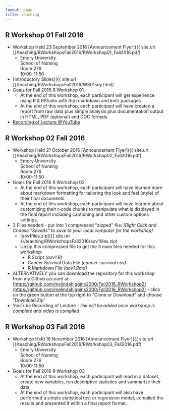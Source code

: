 ```yaml
---
layout: page
title: teaching
---
```


## R Workshop 01 Fall 2016

* Workshop Held 23 September 2016 [Announcement Flyer]({{ site.url }}/teaching/RWorkshopsFall2016/RWorkshop01_Fall2016.pdf)
    + Emory University <br>
      School of Nursing <br>
      Room 276 <br>
      10:00-11:50
* [Introductory Slides]({{ site.url }}/teaching/RWorkshopsFall2016/WS01sdy.html) 
* Goals for Fall 2016 R Workshop 01
    + At the end of this workshop, each participant will get experience using R & RStudio with the rmarkdown and knitr packages
    + At the end of this workshop, each participant will have created a report from raw data plus simple analysis plus documentation output in HTML, PDF (optional) and DOC formats
* [Recording of Lecture @YouTube](https://www.youtube.com/playlist?list=PLUDpSUA5mvSwWh_0o5UDb_u8iLDZ4Nfq7)

## R Workshop 02 Fall 2016

* Workshop Held 21 October 2016 [Announcement Flyer]({{ site.url }}/teaching/RWorkshopsFall2016/RWorkshop02_Fall2016.pdf)
    + Emory University <br>
      School of Nursing <br>
      Room 276 <br>
      10:00-11:50
* Goals for Fall 2016 R Workshop 02
    + At the end of this workshop, each participant will have learned more about markdown formatting for tailoring the look and feel (style) of their final documents
    + At the end of this workshop, each participant will have learned about customizing their r-code chunks to manipulate what is displayed in the final report including captioning and other custom options settings.
* 3 Files needed - put into 1 compressed "zipped" file: _[Right Click and Choose "SaveAs" to save to your local computer for the workshop]_
    + [aov1files.zip]({{ site.url }}/teaching/RWorkshopsFall2016/aov1files.zip)
    + Unzip this compressed file to get the 3 main files needed for this workshop:
        + R Script _(aov1.R)_ 
        + Cancer Survival Data File _(cancer-survival.csv)_
        + R Markdown File _(aov1.Rmd)_
* ALTERNATIVELY you can download the repository for this workshop from my Github account at [https://github.com/melindahiggins2000/Fall2016_RWorkshop2](https://github.com/melindahiggins2000/Fall2016_RWorkshop2) - click on the green button at the top right to "Clone or Download" and choose "Download Zip"
* YouTube Recording of Lecture - _link will be added once workshop is complete and video is compiled_

## R Workshop 03 Fall 2016

* Workshop Held 18 November 2016 [Announcement Flyer]({{ site.url }}/teaching/RWorkshopsFall2016/RWorkshop03_Fall2016.pdf)
    + Emory University <br>
      School of Nursing <br>
      Room 276 <br>
      10:00-11:50
* Goals for Fall 2016 R Workshop 03
    + At the end of this workshop, each participant will read in a dataset, create new variables, run descriptive statistics and summarize their data
    + At the end of this workshop, each participant will also have performed a simple statistical test or regression model, compiled the results and presented it within a final report format.

    
    
